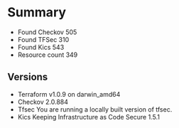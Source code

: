 # Summary

- Found Checkov 505
- Found TFSec 310
- Found Kics 543
- Resource count 349

## Versions

- Terraform v1.0.9
on darwin_amd64
- Checkov 2.0.884
- Tfsec You are running a locally built version of tfsec.
- Kics Keeping Infrastructure as Code Secure 1.5.1

